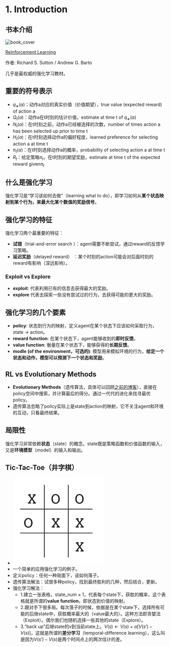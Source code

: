 # 1. Introduction

## 书本介绍

![book_cover](https://img1.doubanio.com/view/subject/l/public/s29867258.jpg)

[Reinforcement Learning](https://book.douban.com/subject/30323890/)

作者: Richard S. Sutton / Andrew G. Barto 

几乎是最权威的强化学习教材。

## 重要的符号表示

- $q_∗(a)$：动作a对应的真实价值（价值期望），true value (expected reward) of action a
- $Q_t(a)$：动作a在t时刻的估计价值，estimate at time t of $q_∗(a)$
- $N_t(a)$：在t时刻之前，动作a已经被选择的次数，number of times action a has been selected up prior to time t
- $H_t(a)$：在t时刻选择动作a的偏好程度，learned preference for selecting action a at time t
- $π_t(a)$：在t时刻选择动作a的概率，probability of selecting action a at time t
- $R_t$：给定策略$π_t$，在t时刻的期望奖励，estimate at time t of the expected reward given$π_t$

## 什么是强化学习

强化学习是“学习该如何去做”（learning what to do），即学习如何从**某个状态映射到某个行为，来最大化某个数值的奖励信号**。

## 强化学习的特征

强化学习两个最重要的特征：

- **试错**（trial-and-error search ）：agent需要不断尝试，通过reward的反馈学习策略。
- **延迟奖励**（delayed reward） ：某个时刻的action可能会对后面时刻的reward有影响（深远影响）。

### Exploit vs Explore

- **exploit**: 代表利用已有的信息去获得最大的奖励。
- **explore** 代表去探索一些没有尝试过的行为，去获得可能的更大的奖励。

## 强化学习的几个要素

- **policy**: 状态到行为的映射，定义agent在某个状态下应该如何采取行为，state $\rightarrow$ action。
- **reward function**: 在某个状态下，agent能够收到的**即时反馈**。
- **value function**: 衡量在某个状态下，能够获得的**长期反馈**。
- **modle (of the environment，可选的)**: 模型用来模拟环境的行为，**给定一个状态和动作，模型可以预测下一个状态和奖励**。

## RL vs Evolutionary Methods

- **Evolutionary Methods**（遗传算法，具体可以回顾[之前的博客](https://applenob.github.io/ga.html)），直接在policy空间中搜索，并计算最后的得分。通过一代代的进化来找寻最优policy。
- 遗传算法忽略了policy实际上是state到action的映射，它不关注agent和环境的互动，只看最终结果。

## 局限性

强化学习非常依赖**状态**（state）的概念。state既是策略函数和价值函数的输入，又是**环境模型**（model）的输入和输出。

## Tic-Tac-Toe（井字棋）

- ![tic-tac-toe](../res/ttt.png)
- 一个简单的应用强化学习的例子。
- 定义policy：任何一种局面下，该如何落子。
- 遗传算法解法：试很多种policy，找到最终胜利的几种，然后结合，更新。
- 强化学习解法：
  - 1.建立一张表格，state_num × 1，代表每个state下，获胜的概率，这个表格就是所谓的**value function**，即状态到价值的映射。
  - 2.跟对手下很多局。每次落子的时候，依据是在某个state下，选择所有可能的后继state中，获胜概率最大的（value最大的）。这种方法即贪婪法（Exploit）。偶尔我们也随机选择一些其他的state（Explore）。
  - 3.“back up”后继state的v到当前state上。$V(s)\leftarrow V(s)+\alpha[V(s')-V(s)]$，这就是所谓的**差分学习**（temporal-difference learning），这么叫是因为$V(s')-V(s)$是两个时间点上的两次估计的差。
